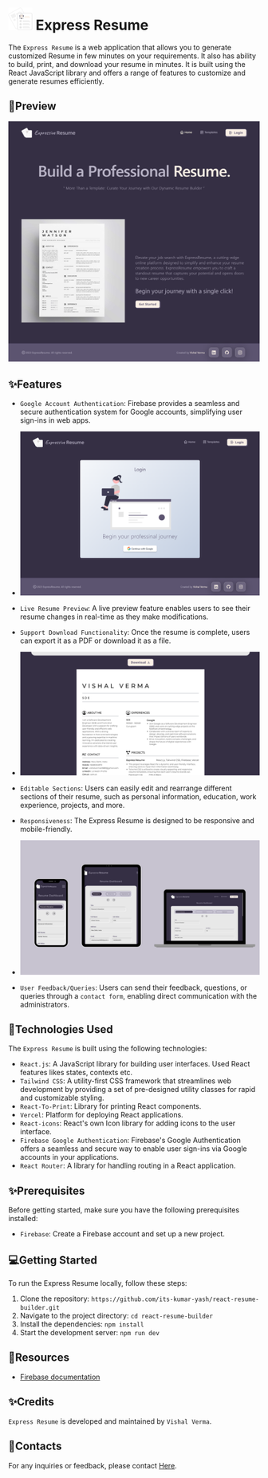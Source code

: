 # <img src="./src/assets/logo.svg" width="48px"> Express Resume

The `Express Resume` is a web application that allows you to  generate customized Resume in few minutes on your requirements. It also has ability to build, print, and download your resume in minutes. It is built using the React JavaScript library and offers a range of features to customize and generate resumes efficiently.

## 📸Preview
<p>
  <img src="./src/assets/ExpressResume1.png" alt="img-preview"></img>
</p>

## ✨Features

- `Google Account Authentication`: Firebase provides a seamless and secure authentication system for Google accounts, simplifying user sign-ins in web apps.
- <p><img src="./src/assets/ExpressResume2.png" alt="img-preview"></img></p>
- `Live Resume Preview`:  A live preview feature enables users to see their resume changes in real-time as they make modifications.
- `Support Download Functionality`: Once the resume is complete, users can export it as a PDF or download it as a file.

- <p><img src="./src/assets/ExpressResume3.png" alt="img-preview"></img></p>
- `Editable Sections`: Users can easily edit and rearrange different sections of their resume, such as personal information, education, work experience, projects, and more.
- `Responsiveness`: The Express Resume is designed to be responsive and mobile-friendly.
- <p><img src="./src/assets/Responsive.png" alt="img-preview"></img></p>
- `User Feedback/Queries`: Users can send their feedback, questions, or queries through a `contact form`, enabling direct communication with the administrators.

## 🤖Technologies Used

The `Express Resume` is built using the following technologies:

- `React.js`: A JavaScript library for building user interfaces.
  Used React features likes states, contexts etc.
- `Tailwind CSS`: A utility-first CSS framework that streamlines web development by providing a set of pre-designed utility classes for rapid and customizable styling.
- `React-To-Print`: Library for printing React components.
- `Vercel`: Platform for deploying React applications.
- `React-icons`: React's own Icon library for adding icons to the user interface.
- `Firebase Google Authentication`: Firebase's Google Authentication offers a seamless and secure way to enable user sign-ins via Google accounts in your applications.
- `React Router`: A library for handling routing in a React application.

## ✨Prerequisites
Before getting started, make sure you have the following prerequisites installed:

- `Firebase`: Create a Firebase account and set up a new project.


## 💻Getting Started

To run the Express Resume locally, follow these steps:

1. Clone the repository: `https://github.com/its-kumar-yash/react-resume-builder.git`
2. Navigate to the project directory: `cd react-resume-builder`
3. Install the dependencies: `npm install`
4. Start the development server: `npm run dev`

## 📑Resources
- [Firebase documentation](https://firebase.google.com/docs)

## ✨Credits
`Express Resume` is developed and maintained by `Vishal Verma`.

## 📧Contacts
For any inquiries or feedback, please contact [Here](mailto:vishalverma41889@gmail.com).

